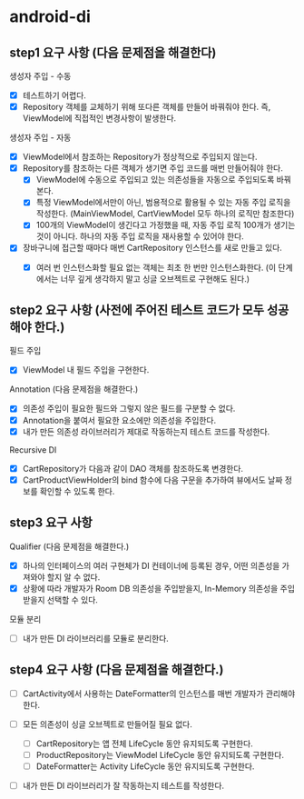 # android-di

## step1 요구 사항 (다음 문제점을 해결한다)
생성자 주입 - 수동
- [x] 테스트하기 어렵다.
- [x] Repository 객체를 교체하기 위해 또다른 객체를 만들어 바꿔줘야 한다. 즉, ViewModel에 직접적인 변경사항이 발생한다.

생성자 주입 - 자동
- [x] ViewModel에서 참조하는 Repository가 정상적으로 주입되지 않는다.
- [x] Repository를 참조하는 다른 객체가 생기면 주입 코드를 매번 만들어줘야 한다.
  - [x] ViewModel에 수동으로 주입되고 있는 의존성들을 자동으로 주입되도록 바꿔본다.
  - [x] 특정 ViewModel에서만이 아닌, 범용적으로 활용될 수 있는 자동 주입 로직을 작성한다. (MainViewModel, CartViewModel 모두 하나의 로직만 참조한다)
  - [x] 100개의 ViewModel이 생긴다고 가정했을 때, 자동 주입 로직 100개가 생기는 것이 아니다. 하나의 자동 주입 로직을 재사용할 수 있어야 한다.
- [x] 장바구니에 접근할 때마다 매번 CartRepository 인스턴스를 새로 만들고 있다.
  - [x] 여러 번 인스턴스화할 필요 없는 객체는 최초 한 번만 인스턴스화한다. (이 단계에서는 너무 깊게 생각하지 말고 싱글 오브젝트로 구현해도 된다.)


  
## step2 요구 사항 (사전에 주어진 테스트 코드가 모두 성공해야 한다.)
필드 주입
- [x] ViewModel 내 필드 주입을 구현한다.

Annotation (다음 문제점을 해결한다.)
- [x] 의존성 주입이 필요한 필드와 그렇지 않은 필드를 구분할 수 없다.
- [x] Annotation을 붙여서 필요한 요소에만 의존성을 주입한다.
- [x] 내가 만든 의존성 라이브러리가 제대로 작동하는지 테스트 코드를 작성한다.

Recursive DI
- [x] CartRepository가 다음과 같이 DAO 객체를 참조하도록 변경한다.
- [x] CartProductViewHolder의 bind 함수에 다음 구문을 추가하여 뷰에서도 날짜 정보를 확인할 수 있도록 한다.

## step3 요구 사항 
Qualifier (다음 문제점을 해결한다.)
- [x] 하나의 인터페이스의 여러 구현체가 DI 컨테이너에 등록된 경우, 어떤 의존성을 가져와야 할지 알 수 없다.
- [x] 상황에 따라 개발자가 Room DB 의존성을 주입받을지, In-Memory 의존성을 주입받을지 선택할 수 있다.

모듈 분리
- [ ] 내가 만든 DI 라이브러리를 모듈로 분리한다.

## step4 요구 사항 (다음 문제점을 해결한다.)
- [ ] CartActivity에서 사용하는 DateFormatter의 인스턴스를 매번 개발자가 관리해야 한다.
- [ ] 모든 의존성이 싱글 오브젝트로 만들어질 필요 없다.
  - [ ] CartRepository는 앱 전체 LifeCycle 동안 유지되도록 구현한다.
  - [ ] ProductRepository는 ViewModel LifeCycle 동안 유지되도록 구현한다.
  - [ ] DateFormatter는 Activity LifeCycle 동안 유지되도록 구현한다.
- [ ] 내가 만든 DI 라이브러리가 잘 작동하는지 테스트를 작성한다.

